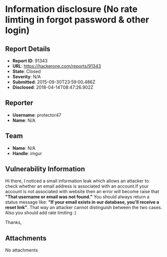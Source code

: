 # Information disclosure (No rate limting in forgot password & other login)

## Report Details
- **Report ID**: 91343
- **URL**: https://hackerone.com/reports/91343
- **State**: Closed
- **Severity**: N/A
- **Submitted**: 2015-09-30T23:59:00.486Z
- **Disclosed**: 2018-04-14T08:47:26.902Z

## Reporter
- **Username**: protector47
- **Name**: N/A

## Team
- **Name**: N/A
- **Handle**: imgur

## Vulnerability Information
Hi there,
I noticed a small information leak which allows an attacker to check whether an email address is associated with an account.If your account is not associated with website then an error will become raise that **"That username or email was not found."**
You should always return a status message like: **"If your email exists in our database, you'll receive a reset link"**. That way an attacker cannot distinguish between the two cases.
Also you should add rate limiting :)

Thanks,

## Attachments
No attachments
